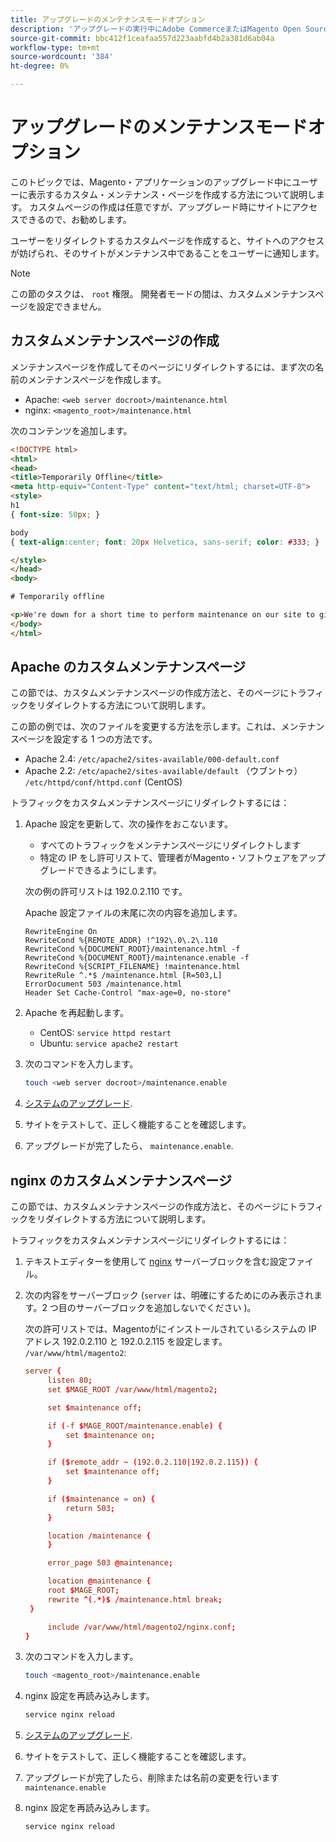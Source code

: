 ```yaml
---
title: アップグレードのメンテナンスモードオプション
description: 'アップグレードの実行中にAdobe CommerceまたはMagento Open Sourceストアフロントに表示されるカスタムメンテナンスモードページを作成します。 '
source-git-commit: bbc412f1ceafaa557d223aabfd4b2a381d6ab04a
workflow-type: tm+mt
source-wordcount: '384'
ht-degree: 0%

---
```



# アップグレードのメンテナンスモードオプション

このトピックでは、Magento・アプリケーションのアップグレード中にユーザーに表示するカスタム・メンテナンス・ページを作成する方法について説明します。 カスタムページの作成は任意ですが、アップグレード時にサイトにアクセスできるので、お勧めします。

ユーザーをリダイレクトするカスタムページを作成すると、サイトへのアクセスが妨げられ、そのサイトがメンテナンス中であることをユーザーに通知します。

>[!NOTE]
>
>この節のタスクは、 `root` 権限。 開発者モードの間は、カスタムメンテナンスページを設定できません。

## カスタムメンテナンスページの作成

メンテナンスページを作成してそのページにリダイレクトするには、まず次の名前のメンテナンスページを作成します。

- Apache: `<web server docroot>/maintenance.html`
- nginx: `<magento_root>/maintenance.html`

次のコンテンツを追加します。

```html
<!DOCTYPE html>
<html>
<head>
<title>Temporarily Offline</title>
<meta http-equiv="Content-Type" content="text/html; charset=UTF-8">
<style>
h1
{ font-size: 50px; }

body
{ text-align:center; font: 20px Helvetica, sans-serif; color: #333; }

</style>
</head>
<body>

# Temporarily offline

<p>We're down for a short time to perform maintenance on our site to give you the best possible experience. Check back soon!</p>
</body>
</html>
```

## Apache のカスタムメンテナンスページ

この節では、カスタムメンテナンスページの作成方法と、そのページにトラフィックをリダイレクトする方法について説明します。

この節の例では、次のファイルを変更する方法を示します。これは、メンテナンスページを設定する 1 つの方法です。

- Apache 2.4: `/etc/apache2/sites-available/000-default.conf`
- Apache 2.2: `/etc/apache2/sites-available/default` （ウブントゥ） `/etc/httpd/conf/httpd.conf` (CentOS)

トラフィックをカスタムメンテナンスページにリダイレクトするには：

1. Apache 設定を更新して、次の操作をおこないます。

   - すべてのトラフィックをメンテナンスページにリダイレクトします
   - 特定の IP をし許可リストて、管理者がMagento・ソフトウェアをアップグレードできるようにします。

   次の例の許可リストは 192.0.2.110 です。

   Apache 設定ファイルの末尾に次の内容を追加します。

   ```terminal
   RewriteEngine On
   RewriteCond %{REMOTE_ADDR} !^192\.0\.2\.110
   RewriteCond %{DOCUMENT_ROOT}/maintenance.html -f
   RewriteCond %{DOCUMENT_ROOT}/maintenance.enable -f
   RewriteCond %{SCRIPT_FILENAME} !maintenance.html
   RewriteRule ^.*$ /maintenance.html [R=503,L]
   ErrorDocument 503 /maintenance.html
   Header Set Cache-Control "max-age=0, no-store"
   ```

1. Apache を再起動します。

   - CentOS: `service httpd restart`
   - Ubuntu: `service apache2 restart`

1. 次のコマンドを入力します。

   ```bash
   touch <web server docroot>/maintenance.enable
   ```

1. [システムのアップグレード](../implementation/perform-upgrade.md).
1. サイトをテストして、正しく機能することを確認します。
1. アップグレードが完了したら、 `maintenance.enable`.

## nginx のカスタムメンテナンスページ

この節では、カスタムメンテナンスページの作成方法と、そのページにトラフィックをリダイレクトする方法について説明します。

トラフィックをカスタムメンテナンスページにリダイレクトするには：

1. テキストエディターを使用して [nginx](https://glossary.magento.com/nginx) サーバーブロックを含む設定ファイル。
1. 次の内容をサーバーブロック (`server` は、明確にするためにのみ表示されます。2 つ目のサーバーブロックを追加しないでください )。

   次の許可リストでは、Magentoがにインストールされているシステムの IP アドレス 192.0.2.110 と 192.0.2.115 を設定します。 `/var/www/html/magento2`:

   ```conf
   server {
        listen 80;
        set $MAGE_ROOT /var/www/html/magento2;
   
        set $maintenance off;
   
        if (-f $MAGE_ROOT/maintenance.enable) {
            set $maintenance on;
        }
   
        if ($remote_addr ~ (192.0.2.110|192.0.2.115)) {
            set $maintenance off;
        }
   
        if ($maintenance = on) {
            return 503;
        }
   
        location /maintenance {
        }
   
        error_page 503 @maintenance;
   
        location @maintenance {
        root $MAGE_ROOT;
        rewrite ^(.*)$ /maintenance.html break;
    }
   
        include /var/www/html/magento2/nginx.conf;
   }
   ```

1. 次のコマンドを入力します。

   ```bash
   touch <magento_root>/maintenance.enable
   ```

1. nginx 設定を再読み込みします。

   ```bash
   service nginx reload
   ```

1. [システムのアップグレード](../implementation/perform-upgrade.md).
1. サイトをテストして、正しく機能することを確認します。
1. アップグレードが完了したら、削除または名前の変更を行います `maintenance.enable`
1. nginx 設定を再読み込みします。

   ```bash
   service nginx reload
   ```
